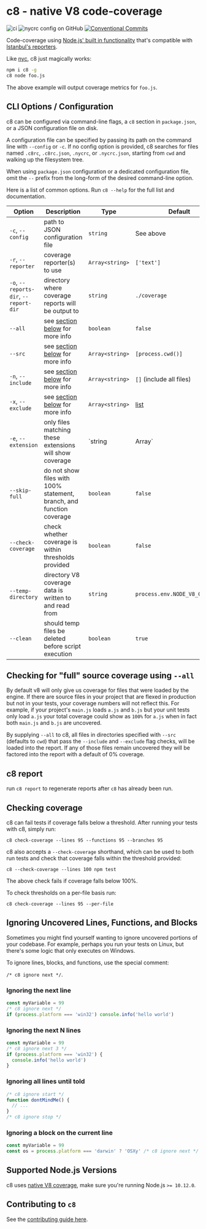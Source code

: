 # c8 - native V8 code-coverage

![ci](https://github.com/bcoe/c8/workflows/ci/badge.svg)
![nycrc config on GitHub](https://img.shields.io/nycrc/bcoe/c8)
[![Conventional Commits](https://img.shields.io/badge/Conventional%20Commits-1.0.0-yellow.svg)](https://conventionalcommits.org)

Code-coverage using [Node.js' built in functionality](https://nodejs.org/dist/latest-v10.x/docs/api/cli.html#cli_node_v8_coverage_dir)
that's compatible with [Istanbul's reporters](https://istanbul.js.org/docs/advanced/alternative-reporters/).

Like [nyc](https://github.com/istanbuljs/nyc), c8 just magically works:

```bash
npm i c8 -g
c8 node foo.js
```

The above example will output coverage metrics for `foo.js`.

## CLI Options / Configuration

c8 can be configured via command-line flags, a `c8` section in `package.json`, or a JSON configuration file on disk.

A configuration file can be specified by passing its path on the command line with `--config` or `-c`. If no config option is provided, c8 searches for files named `.c8rc`, `.c8rc.json`, `.nycrc`, or `.nycrc.json`, starting from
`cwd` and walking up the filesystem tree.

When using `package.json` configuration or a dedicated configuration file, omit the `--` prefix from the long-form of the desired command-line option.

Here is a list of common options. Run `c8 --help` for the full list and documentation.

| Option | Description | Type | Default |
| ------ | ----------- | ---- | ------- |
| `-c`, `--config` | path to JSON configuration file | `string` | See above |
| `-r`, `--reporter` | coverage reporter(s) to use | `Array<string>` | `['text']` |
| `-o`, `--reports-dir`, `--report-dir` | directory where coverage reports will be output to | `string` | `./coverage` |
| `--all` | see [section below](#checking-for-full-source-coverage-using---all) for more info | `boolean` | `false` |
| `--src` | see [section below](#checking-for-full-source-coverage-using---all) for more info | `Array<string>` | `[process.cwd()]`|
| `-n`, `--include` | see [section below](#checking-for-full-source-coverage-using---all) for more info | `Array<string>` | `[]` (include all files) |
| `-x`, `--exclude` | see [section below](#checking-for-full-source-coverage-using---all) for more info | `Array<string>` | [list](https://github.com/istanbuljs/schema/blob/master/default-exclude.js) |
| `-e`, `--extension` | only files matching these extensions will show coverage | `string | Array<string>` | [list](https://github.com/istanbuljs/schema/blob/master/default-extension.js) |
| `--skip-full` | do not show files with 100% statement, branch, and function coverage | `boolean` | `false` |
| `--check-coverage` | check whether coverage is within thresholds provided | `boolean` | `false` |
| `--temp-directory` | directory V8 coverage data is written to and read from | `string` | `process.env.NODE_V8_COVERAGE` |
| `--clean` | should temp files be deleted before script execution | `boolean` | `true` |

## Checking for "full" source coverage using `--all`

By default v8 will only give us coverage for files that were loaded by the engine. If there are source files in your
project that are flexed in production but not in your tests, your coverage numbers will not reflect this. For example,
if your project's `main.js` loads `a.js` and `b.js` but your unit tests only load `a.js` your total coverage
could show as `100%` for `a.js` when in fact both `main.js` and `b.js` are uncovered.

By supplying `--all` to c8, all files in directories specified with `--src` (defaults to `cwd`) that pass the `--include`
and `--exclude` flag checks, will be loaded into the report. If any of those files remain uncovered they will be factored
into the report with a default of 0% coverage.

## c8 report

run `c8 report` to regenerate reports after `c8` has already been run.

## Checking coverage

c8 can fail tests if coverage falls below a threshold.
After running your tests with c8, simply run:

```shell
c8 check-coverage --lines 95 --functions 95 --branches 95
```

c8 also accepts a `--check-coverage` shorthand, which can be used to
both run tests and check that coverage falls within the threshold provided:

```shell
c8 --check-coverage --lines 100 npm test
```

The above check fails if coverage falls below 100%.

To check thresholds on a per-file basis run:

```shell
c8 check-coverage --lines 95 --per-file
```

## Ignoring Uncovered Lines, Functions, and Blocks

Sometimes you might find yourself wanting to ignore uncovered portions of your
codebase. For example, perhaps you run your tests on Linux, but
there's some logic that only executes on Windows.

To ignore lines, blocks, and functions, use the special comment:

`/* c8 ignore next */`.

### Ignoring the next line

```js
const myVariable = 99
/* c8 ignore next */
if (process.platform === 'win32') console.info('hello world')
```

### Ignoring the next N lines

```js
const myVariable = 99
/* c8 ignore next 3 */
if (process.platform === 'win32') {
  console.info('hello world')
}
```

### Ignoring all lines until told

```js
/* c8 ignore start */
function dontMindMe() {
  // ...
}
/* c8 ignore stop */
```

### Ignoring a block on the current line

```js
const myVariable = 99
const os = process.platform === 'darwin' ? 'OSXy' /* c8 ignore next */ : 'Windowsy'
```

## Supported Node.js Versions

c8 uses
[native V8 coverage](https://github.com/nodejs/node/pull/22527),
make sure you're running Node.js `>= 10.12.0`.

## Contributing to `c8`

See the [contributing guide here](./CONTRIBUTING.md).
